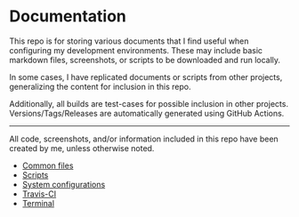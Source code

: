 # Documentation
This repo is for storing various documents that I find useful when configuring my development environments. These may include basic markdown files, screenshots, or scripts to be downloaded and run locally.

In some cases, I have replicated documents or scripts from other projects, generalizing the content for inclusion in this repo.

Additionally, all builds are test-cases for possible inclusion in other projects. Versions/Tags/Releases are automatically generated using GitHub Actions.

---

All code, screenshots, and/or information included in this repo have been created by me, unless otherwise noted.

- [Common files](https://github.com/mindreeper2420/documentation/tree/master/common/index.md)
- [Scripts](https://github.com/mindreeper2420/documentation/tree/master/scripts/index.md)
- [System configurations](https://github.com/mindreeper2420/documentation/tree/master/system-configurations/index.md)
- [Travis-CI](https://github.com/mindreeper2420/documentation/tree/master/travis-ci/index.md)
- [Terminal](https://github.com/mindreeper2420/documentation/tree/master/terminal/index.md)
